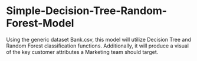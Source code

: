 # Simple-Decision-Tree-Random-Forest-Model
Using the generic dataset Bank.csv, this model will utilize Decision Tree and Random Forest classification functions. Additionally, it will produce a visual of the key customer attributes a Marketing team should target.

